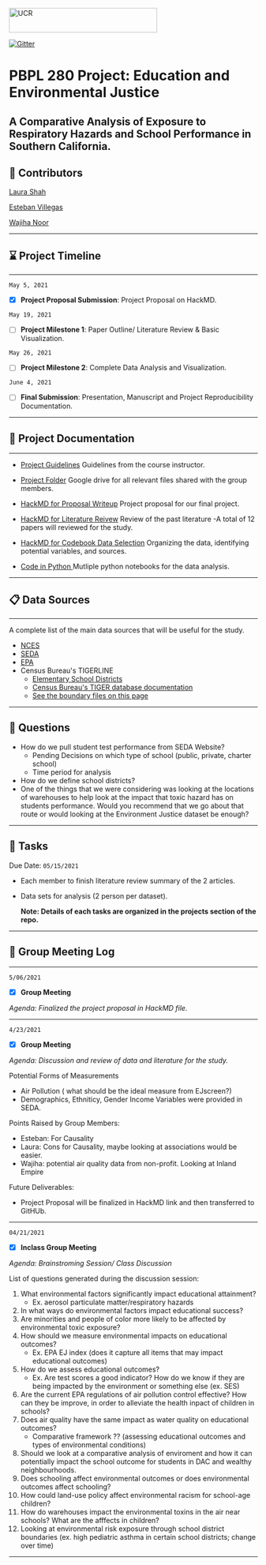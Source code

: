 
<img src="https://spatial.ucr.edu/images/UCR_logo_long.png" alt="UCR"
	title="University of California" width="300" height="50"  /> 

[![Gitter](https://badges.gitter.im/p280s21project3/community.svg)](https://gitter.im/p280s21project3/community?utm_source=badge&utm_medium=badge&utm_campaign=pr-badge)

# PBPL 280 Project: Education and Environmental Justice
## A Comparative Analysis of Exposure to Respiratory Hazards and School Performance in Southern California. ##


## :pushpin: Contributors
[Laura Shah](https://github.com/lsala010/)

[Esteban Villegas](https://github.com/evill092)

[Wajiha Noor](https://github.com/WawNun)

-------

## :hourglass: Project Timeline

----

`May 5, 2021` 

- [x] **Project Proposal Submission**: Project Proposal on HackMD.

`May 19, 2021 `

- [ ] **Project Milestone 1**: Paper Outline/ Literature Review & Basic Visualization.

`May 26, 2021 `
- [ ] **Project Milestone 2**: Complete Data Analysis and Visualization.

`June 4, 2021`
- [ ] **Final Submission**: Presentation, Manuscript and Project Reproducibility Documentation. 
 
------

## 📝 Project Documentation
------
- [Project Guidelines](https://sergerey.org/pbpl280s21/projects.html)
 Guidelines from the course instructor.
 
- [Project Folder](https://drive.google.com/drive/u/1/folders/0AOU5SGI5NYK2Uk9PVA)
Google drive for all relevant files shared with the group members.

-  [HackMD for Proposal Writeup](https://hackmd.io/@xSZKUBllSUCUfYxmgoh_yA/SyurmYCUd)
Project proposal for our final project.
  
- [HackMD for Literature Reivew](https://hackmd.io/@Laura786/S15WsEJ__/edit)
Review of the past literature -A total of 12 papers will reviewed for the study.

- [HackMD for Codebook Data Selection](https://hackmd.io/@Laura786/ryJBHa-uu/edit) 
 Organizing the data, identifying potential variables, and sources. 
 
- [Code in Python ](https://github.com/preetijuturu/p280s21project3/tree/main/Codebook)
 Mutliple python notebooks for the data analysis.
 ------
 
##  :clipboard: Data Sources
----
A complete list of the main data sources that will be useful for the study.
  - [NCES](https://open.quiltdata.com/b/spatial-ucr/tree/nces/schools/)
  - [SEDA](https://edopportunity.org/) 
  - [EPA](https://open.quiltdata.com/b/spatial-ucr/tree/epa/ejscreen/)
  - Census Bureau's TIGERLINE 
     - [Elementary School Districts]( http://www2.census.gov/geo/tiger/TIGER2010DP1/ELSD_2010Census_DP1.zip)
     - [Census Bureau's TIGER database documentation]( https://www.census.gov/programs-surveys/saipe/technical-documentation/methodology/school-districts/overview-school-district.html)
     - [See the boundary files on this page]( https://www.census.gov/geographies/mapping-files/2010/geo/tiger-data.html)


-----
 ## :speech_balloon: Questions
- How do we pull student test performance from SEDA Website? 
    - Pending Decisions on which type of school (public, private, charter school)
    - Time period for analysis 
- How do we define school districts? 
- One of the things that we were considering was looking at the locations of warehouses to help look at the impact that toxic hazard has on students performance. Would you recommend that we go about that route or would looking at the Environment Justice dataset be enough? 
----

## :dart: Tasks 

Due Date: `05/15/2021`
- Each member to finish literature review summary of the 2 articles.
- Data sets for analysis (2 person per dataset).

  **Note: Details of each tasks are organized in the projects section of the repo.**

---

## :date: Group Meeting Log
----
`5/06/2021`
- [x]  **Group Meeting** 

 *Agenda: Finalized the project proposal in HackMD file.*
 
 ----
 
`4/23/2021` 
 - [x]   **Group Meeting** 

*Agenda: Discussion and review of data and literature for the study.*

 Potential Forms of Measurements
   -  Air Pollution ( what should be the ideal measure from EJscreen?)
   -  Demographics, Ethniticy, Gender Income Variables were provided in SEDA.
   
 Points Raised by Group Members:
   - Esteban: For Causality 
   - Laura: Cons for Causality, maybe looking at associations would be easier.  
   - Wajiha: potential air quality data from non-profit. Looking at Inland Empire 
    
  Future Deliverables:
   -  Project Proposal will be finalized in HackMD link and then transferred to GitHUb.
   
------

`04/21/2021`
 - [x]  **Inclass Group Meeting** 

*Agenda: Brainstroming Session/ Class Discussion*

List of questions generated during the discussion session:
 1. What environmental factors significantly impact educational attainment?
    - Ex. aerosol particulate matter/respiratory hazards
3. In what ways do environmental factors impact educational success?
4. Are minorities and people of color more likely to be affected by environmental toxic exposure? 
5. How should we measure environmental impacts on educational outcomes?
    - Ex. EPA EJ index (does it capture all items that may impact educational outcomes)
7. How do we assess educational outcomes?
    - Ex. Are test scores a good indicator? How do we know if they are being impacted by the environment or something else (ex. SES)
8. Are the current EPA regulations of air pollution control effective? How can they be improve, in order to alleviate the health inpact of children in schools? 
9. Does air quality have the same impact as water quality on educational outcomes?
    - Comparative framework ?? (assessing educational outcomes and types of environmental conditions)
11. Should we look at a comparative analysis of enviroment and how it can potentially impact the school outcome for students in DAC and wealthy neighbourhoods.
12. Does schooling affect environmental outcomes or does environmental outcomes affect schooling?
13. How could land-use policy affect environmental racism for school-age children?
14. How do warehouses impact the environmental toxins in the air near schools? What are the afffects in children? 
15. Looking at environmental risk exposure through school district boundaries (ex. high pediatric asthma in certain school districts; change over time)
-----


